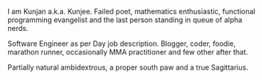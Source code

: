 I am Kunjan a.k.a. Kunjee. Failed poet, mathematics enthusiastic, functional programming evangelist and the last person standing in queue of alpha nerds. 


Software Engineer as per Day job description.  Blogger, coder, foodie, marathon runner, occasionally MMA practitioner and few other after that.  


Partially natural ambidextrous, a proper south paw and a true Sagittarius.
